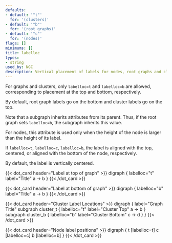 ```yaml
---
defaults:
- default: '"t"'
  for: '(clusters)'
- default: '"b"'
  for: '(root graphs)'
- default: '"c"'
  for: '(nodes)'
flags: []
minimums: []
title: labelloc
types:
- string
used_by: NGC
description: Vertical placement of labels for nodes, root graphs and clusters
---
```


For graphs and clusters, only `labelloc=t` and `labelloc=b` are allowed, corresponding
to placement at the top and bottom, respectively.

By default, root graph labels go on the bottom and cluster labels go on the
top.

Note that a subgraph inherits attributes from its parent. Thus, if
the root graph sets `labelloc=b`, the subgraph inherits
this value.

For nodes, this attribute is used only when the height of the node
is larger than the height of its label. 

If `labelloc=t`, `labelloc=c`, `labelloc=b`, the label is aligned
with the top, centered, or aligned with the bottom of the node, respectively.

By default, the label is vertically centered.

{{< dot_card header="Label at top of graph" >}}
digraph {
  labelloc="t"
  label="Title"
  a -> b
}
{{< /dot_card >}}

{{< dot_card header="Label at bottom of graph" >}}
digraph {
  labelloc="b"
  label="Title"
  a -> b
}
{{< /dot_card >}}

{{< dot_card header="Cluster Label Locations" >}}
digraph {
  label="Graph Title"
  subgraph cluster_t {
    labelloc="t"
    label="Cluster Top"
    a -> b
  }
  subgraph cluster_b {
    labelloc="b"
    label="Cluster Bottom"
    c -> d
  }
}
{{< /dot_card >}}

{{< dot_card header="Node label positions" >}}
digraph {
  t [labelloc=t]
  c [labelloc=c]
  b [labelloc=b]
}
{{< /dot_card >}}
